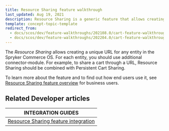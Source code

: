 ```yaml
---
title: Resource Sharing feature walkthrough
last_updated: Aug 19, 2021
description: Resource Sharing is a generic feature that allows creating a unique URL for any entity in the Spyker Commerce OS.
template: concept-topic-template
redirect_from:
  - docs/scos/dev/feature-walkthroughs/202108.0/cart-feature-walkthrough/resource-sharing-feature-walkthrough.html 
  - docs/scos/dev/feature-walkthroughs/202204.0/cart-feature-walkthrough/resource-sharing-feature-walkthrough.html
---
```


The _Resource Sharing_ allows creating a unique URL for any entity in the Spryker Commerce OS. For each entity, you should use additional connector-module. For example, to share a cart through a URL, Resource Sharing should be combined with Persistent Cart Sharing.


To learn more about the feature and to find out how end users use it, see [Resource Sharing feature overview](/docs/scos/user/features/{{page.version}}/resource-sharing-feature-overview.html) for business users.


## Related Developer articles

|INTEGRATION GUIDES  |
|---------|
| [Resource Sharing feature integration](/docs/scos/dev/feature-integration-guides/{{page.version}}/resource-sharing-feature-integration.html) |
